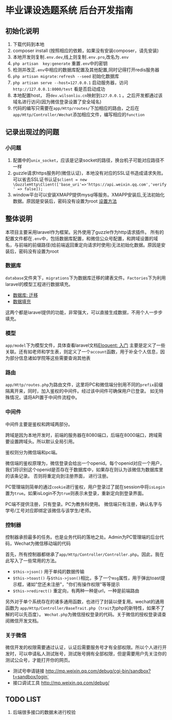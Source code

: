 # 毕业课设选题系统 后台开发指南
## 初始化说明
1. 下载代码到本地
2. composer install (按照相应的依赖，如果没有安装composer，请先安装)
3. 本地开发则复制`.env.dev`,线上则复制`.env.pro`,改名为`.env`
4. `php artisan  key:generate` 重置`.env`中的密钥
5. 检测并改正`.env`中相应的数据库配置及其他配置,同时记得打开redis服务器
6. `php artisan migrate:refresh --seed` 初始化数据库
7. `php artisan serve --host=127.0.0.1` 启动服务器，访问 `http://127.0.0.1:8000/test` 看是否启动成功
8. 本地配置host， 将`dev.wilsonliu.cn`映射到`127.0.0.1` 。之后开发都通过该域名进行访问(因为微信登录设置了安全域名)
9. 代码的编写只需要在`app/Http/routes/`下加相应的路由，之后在`app/Http/Controller/Wechat`添加相应文件，编写相应的`function`
## 记录出现过的问题
###  小问题
1. 配置中的`unix_socket`，应该是记录socket的路径，换台机子可能对应路径不一样
2. guzzle请求https服务时(微信认证)，本地没有对应的SSL证书造成请求失败。可以省去SSL证书认证`$client = new \GuzzleHttp\Client(['base_uri'=>'https://api.weixin.qq.com','verify' => false]);`
3. window平台可以安装XMAPP提供mysql等服务。XMAPP安装后,无法初始化数据。原因是安装后，密码没有设置为root [设置方法](http://www.cnblogs.com/xlw1219/p/3197771.html)

## 整体说明
本项目主要采用laravel作为框架。另外使用了guzzle作为http请求插件。
所有的配置文件都在`.env`中，包括数据库配置，和微信公众号配置，和跨域设置的域名，与前端的前缀路径(给前端返回重定向请求时使用)无法初始化数据。原因是安装后，密码没有设置为root

### 数据库
`database`文件夹下，`migrations`下为数据库迁移的建表文件。`Factories`下为利用laravel的模型工程进行数据填充。
- [数据库: 迁移](https://laravel-china.org/docs/5.1/migrations)
- [数据填充](https://laravel-china.org/docs/5.1/seeding)

这两个都是laravel提供的功能，非常强大，可以直接生成数据，不用个人一步步填充。

### 模型 
`app/model`下为模型文件，具体查看laravel文档[Eloquent: 入门](https://laravel-china.org/docs/5.1/eloquent)
主要是定义了一些关联。还有如老师和学生表，则定义了一个`account`函数，用于补全个人信息，因为部分信息诸如学院等这些需要查询其他表

### 路由 
`app/Http/routes.php`为路由文件，这里将PC和微信端分别用不同的`prefix`前缀隔离开来，同时，加入鉴权的中间件。经过该中间件可确保用户已登录。
如无特殊情况，请将API置于中间件流程中。

### 中间件 
中间件主要是鉴权和跨域两部分。

跨域是因为本地开发时，前端的服务器在8080端口，后端在8000端口，跨域需要设置跨域头。所以默认全局引用。

鉴权则分为微信端和pc端。

微信端的鉴权原理为，微信登录会给出一个openid。每个openid对应一个用户，我们将识别这个openid是否存在于数据库中，如果存在则认为该微信为数据库里的该条记录。
否则将重定向到注册界面， 进行注册。

PC管理端则简单的通过`cookie`进行鉴权，用户登录过了就在session中将`isLogin`置为`true`。如果isLogin不为`true`则表示未登录，重新定向到登录界面。

PC端不提供注册，只有登录。PC为教务科使用。
微信端只有注册，确认名字与学号/工号对应即绑定该微信与该学生/老师。

### 控制器
控制器承担最多的任务。也是业务代码的落地之处。Admin为PC管理端的后台代码，Wechat为微信移动端的代码

首先，所有控制器都继承了`app/Http/Controller/Controller.php`。因此，我在此写入了一些常用的方法。
- `$this->json()` 用于单纯的数据传输
- `$this->toast()` 与`$this->json()`相比，多了一个`msg`属性，用于弹出toast提示框，诸如"您还未注册"，"你们有操作权限"等等提示
- `$this->redirect()` 重定向，有两种一种是url，一种是前端路由

另外对于单个系统存在的诸多通用函数，也进行了封装以便复用。wechat的通用函数为 `app/Http/Controller/BaseTrait.php`（`trait`为php的新特性，如果不了解的可以先百度）。
`Wechat.php`为微信授权登录的代码。关于微信的授权登录请查阅微信开发文档。

### 关于微信 
微信开发的权限需要通过认证，认证后需要服务号才有全部权限。所以个人进行开发时，可以申请私人测试账号，测试账号拥有全部权限，但是需要用户先关注你的测试公众号，才能打开你的网页。
- 测试号申请链接 http://mp.weixin.qq.com/debug/cgi-bin/sandbox?t=sandbox/login`
- 接口调试工具 http://mp.weixin.qq.com/debug/ 


## TODO LIST
1. 后端很多接口的数据未进行校验
